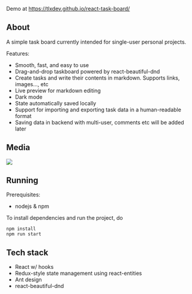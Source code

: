 Demo at <a href="https://tlxdev.github.io/react-task-board/" target="_blank">https://tlxdev.github.io/react-task-board/</a>

## About
A simple task board currently intended for single-user personal projects.  

Features:
* Smooth, fast, and easy to use
* Drag-and-drop taskboard powered by react-beautiful-dnd
* Create tasks and write their contents in markdown. Supports links, images..., etc
* Live preview for markdown editing
* Dark mode
* State automatically saved locally
* Support for importing and exporting task data in a human-readable format
* Saving data in backend with multi-user, comments etc will be added later

## Media
![](https://i.imgur.com/b42Mhe7.gif)

## Running
Prerequisites: 
* nodejs & npm

To install dependencies and run the project, do

`npm install`   
`npm run start`


## Tech stack
- React w/ hooks  
- Redux-style state management using react-entities  
- Ant design  
- react-beautiful-dnd
